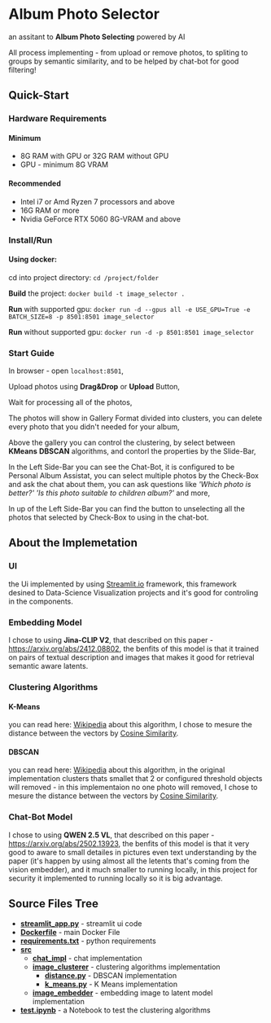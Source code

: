 # Album Photo Selector
an assitant to **Album Photo Selecting** powered by AI


All process implementing - from upload or remove photos, to spliting to groups by semantic similarity, and to be helped by chat-bot for good filtering!

## Quick-Start
### Hardware Requirements
#### Minimum
- 8G RAM with GPU or 32G RAM without GPU
- GPU - minimum 8G VRAM
#### Recommended
- Intel i7 or Amd Ryzen 7 processors and above
- 16G RAM or more
- Nvidia GeForce RTX 5060 8G-VRAM and above
### Install/Run
#### Using docker:

cd into project directory:
```cd /project/folder```

**Build** the project:
```docker build -t image_selector .```

**Run** with supported gpu:
```docker run -d --gpus all -e USE_GPU=True -e BATCH_SIZE=8 -p 8501:8501 image_selector```

**Run** without supported gpu:
```docker run -d -p 8501:8501 image_selector```

### Start Guide
In browser - open ```localhost:8501```,

Upload photos using **Drag&Drop** or **Upload** Button,

Wait for processing all of the photos,

The photos will show in Gallery Format divided into clusters, you can delete every photo that you didn't needed for your album,

Above the gallery you can control the clustering, by select between **KMeans** **DBSCAN** algorithms, and contorl the properties by the Slide-Bar,

In the Left Side-Bar you can see the Chat-Bot, it is configured to be Personal Album Assistat, you can select multiple photos by the Check-Box and ask the chat about them, you can ask questions like *'Which photo is better?'* *'Is this photo suitable to children album?'* and more,

In up of the Left Side-Bar you can find the button to unselecting all the photos that selected by Check-Box to using in the chat-bot.

## About the Implemetation
### UI
the Ui implemented by using [Streamlit.io](https://streamlit.io/) framework, this framework desined to Data-Science Visualization projects and it's good for controling in the components.
### Embedding Model
I chose to using **Jina-CLIP V2**, that described on this paper - https://arxiv.org/abs/2412.08802,
the benfits of this model is that it trained on pairs of textual description and images that makes it good for retrieval semantic aware latents.

### Clustering Algorithms
#### K-Means
you can read here: [Wikipedia](https://en.wikipedia.org/wiki/K-means_clustering) about this algorithm,
I chose to mesure the distance between the vectors by [Cosine Similarity](https://en.wikipedia.org/wiki/Cosine_similarity).
#### DBSCAN
you can read here: [Wikipedia](https://en.wikipedia.org/wiki/DBSCAN) about this algorithm,
in the original implementation clusters thats smallet that 2 or configured threshold objects will removed - in this implementaion no one photo will removed,
I chose to mesure the distance between the vectors by [Cosine Similarity](https://en.wikipedia.org/wiki/Cosine_similarity).

### Chat-Bot Model
I chose to using **QWEN 2.5 VL**, that described on this paper - https://arxiv.org/abs/2502.13923,
the benfits of this model is that it very good to aware to small detailes in pictures even text understanding by the paper (it's happen by using almost all the letents that's coming from the vision embedder), and it much smaller to running locally,
in this project for security it implemented to running locally so it is big advantage.

## Source Files Tree

- [**streamlit_app.py**](./streamlit_app.py) - streamlit ui code
- [**Dockerfile**](./Dockerfile) - main Docker File
- [**requirements.txt**](./requirements.txt) - python requirements
- [**src**](./src)
    - [**chat_impl**](./src/chat_impl) - chat implementation
    - [**image_clusterer**](./src/image_clusterer) - clustering algorithms implementation
        - [**distance.py**](./src/image_clusterer/distance.py) - DBSCAN implementation
        - [**k_means.py**](./src/image_clusterer/k_means.py) - K Means implementation
    - [**image_embedder**](./src/image_embedder) - embedding image to latent model implementation
- [**test.ipynb**](./test.ipynb) - a Notebook to test the clustering algorithms